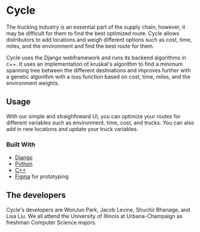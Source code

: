 # Cycle
The trucking industry is an essential part of the supply chain; however, it may be difficult for them to find the best optimized route. Cycle allows distributors to add locations and weigh different options such as cost, time, miles, and the environment and find the best route for them.

Cycle uses the Django webframework and runs its backend algorithms in c++. It uses an implementation of kruskal's algorithm to find a minimum spanning tree between the different destinations and improves further with a genetic algorithm with a loss function based on cost, time, miles, and the environment weights.

## Usage
With our simple and straighfoward UI, you can optimize your routes for different variables such as environment, time, cost, and trucks.
You can also add in new locations and update your truck variables.

### Built With
* [Django](https://djangoproject.com)
* [Python](https://python.org)
* [C++](https://cplusplus.com/)
* [Figma](https://figma.com) for prototyping

## The developers
Cycle's developers are WonJun Park, Jacob Levine, Shuchir Bhanage, and Lisa Liu. We all attend the University of Illinois at Urbana-Champaign as freshman Computer Science majors.

